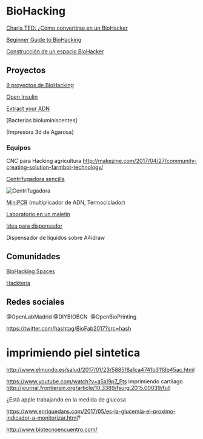 # BioHacking

[Charla TED: ¿Cómo convertirse en un BioHacker](https://www.youtube.com/watch?v=_kc0IFavUes&feature=youtu.be)

[Beginner Guide to BioHacking](https://blog.bulletproof.com/beginners-guide-to-biohacking-101/)

[Construcción de un espacio BioHacker](http://biopunkalert.tumblr.com/post/159757757741/building-a-b-biohacker-b-space)



## Proyectos

[9 proyectos de BioHacking](http://makezine.com/2017/03/23/biohacking-projects/)

[Open Insulin](https://makezine.com/2017/03/16/open-insulin-project-aims-disrupt-diabetes/)

[Extract your ADN](https://www.instructables.com/id/5-minute-DNA-Extraction-in-a-Shot-Glass/)

[Bacterias bioluminiscentes]

[Impresora 3d de Agarosa]

### Equipos

CNC para Hacking agricultura  http://makezine.com/2017/04/27/community-creating-solution-farmbot-technology/

[Centrifugadora sencilla](http://makezine.com/projects/3d-printed-centrifuge/)

![Centrifugadora](https://i2.wp.com/makezine.com/wp-content/uploads/2017/03/10-LidOpen.jpg?resize=620%2C930)

[MiniPCR](http://www.minipcr.com/) (multiplicador de ADN, Termociclador)

[Laboratorio en un maletin](http://2016.igem.org/Team:Valencia_UPV/Hardware)

[Idea para dispensador](http://yujiangtham.com/2014/05/25/build-your-very-own-drink-mixing-robot-part-1/)

Dispensador de líquidos sobre A4idraw

## Comunidades

[BioHacking Spaces](https://makezine.com/2017/04/05/biohacking-spaces/)

[Hackteria](http://www.hackteria.org/)

## Redes sociales

@OpenLabMadrid
@DIYBIOBCN ‏
@OpenBioPrinting

https://twitter.com/hashtag/BioFab2017?src=hash



# imprimiendo piel sintetica

http://www.elmundo.es/salud/2017/01/23/5885f8a1ca4741b3118b45ac.html

https://www.youtube.com/watch?v=aSxl9p7_Fts
imprimiendo cartilago
http://journal.frontiersin.org/article/10.3389/fsurg.2015.00039/full



¿Está apple trabajando en la medida de glucosa

https://www.enriquedans.com/2017/05/es-la-glucemia-el-proximo-indicador-a-monitorizar.html?

http://www.biotecnoencuentro.com/
